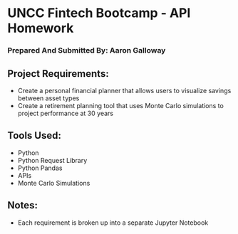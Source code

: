 # UNCC Fintech Bootcamp - API Homework
### Prepared And Submitted By: Aaron Galloway

## Project Requirements:
- Create a personal financial planner that allows users to visualize savings between asset types
- Create a retirement planning tool that uses Monte Carlo simulations to project performance at 30 years

## Tools Used:
- Python
- Python Request Library
- Python Pandas
- APIs
- Monte Carlo Simulations 

## Notes:
- Each requirement is broken up into a separate Jupyter Notebook